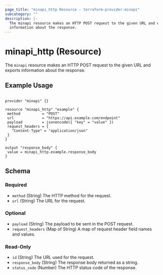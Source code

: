 ```yaml
---
page_title: "minapi_http Resource - terraform-provider-minapi"
subcategory: ""
description: |-
  The minapi resource makes an HTTP POST request to the given URL and exports
  information about the response.
---
```


# minapi_http (Resource)

The `minapi` resource makes an HTTP POST request to the given URL and exports
information about the response.


## Example Usage

```hcl

provider "minapi" {}

resource "minapi_http" "example" {
 method          = "POST"
 url             = "https://api.example.com/endpoint"
 payload         = jsonencode({ "key" = "value" })
 request_headers = {
   "Content-Type" = "application/json"
 }
}

output "response_body" {
 value = minapi_http.example.response_body
}
```

## Schema

### Required

- `method` (String) The HTTP method for the request.
- `url` (String) The URL for the request.

### Optional

- `payload` (String) The payload to be sent in the POST request.
- `request_headers` (Map of String) A map of request header field names and values.

### Read-Only

- `id` (String) The URL used for the request.
- `response_body` (String) The response body returned as a string.
- `status_code` (Number) The HTTP status code of the response.
